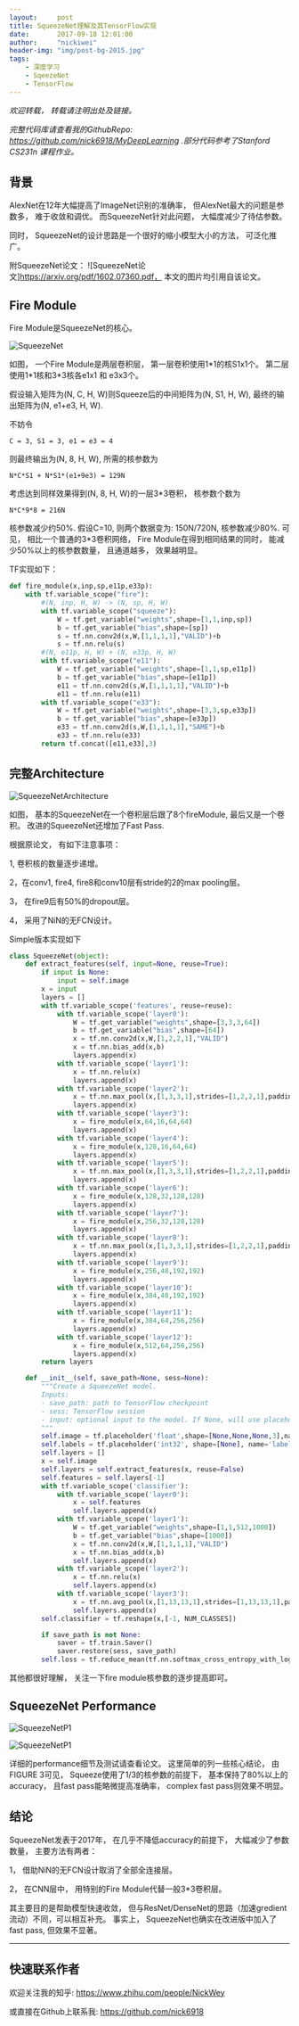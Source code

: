 ```yaml
---
layout:     post
title: SqueezeNet理解及其TensorFlow实现
date:       2017-09-18 12:01:00
author:     "nickiwei"
header-img: "img/post-bg-2015.jpg"
tags:
    - 深度学习
    - SqeezeNet
    - TensorFlow
---
```


*欢迎转载， 转载请注明出处及链接。*

*完整代码库请查看我的GithubRepo: <https://github.com/nick6918/MyDeepLearning> .部分代码参考了Stanford CS231n 课程作业。*

## 背景

AlexNet在12年大幅提高了ImageNet识别的准确率， 但AlexNet最大的问题是参数多， 难于收敛和调优。 而SqueezeNet针对此问题， 大幅度减少了待估参数。

同时， SqueezeNet的设计思路是一个很好的缩小模型大小的方法， 可泛化推广。

附SqueezeNet论文： ![SqueezeNet论文]https://arxiv.org/pdf/1602.07360.pdf， 本文的图片均引用自该论文。

## Fire Module

Fire Module是SqueezeNet的核心。

![SqueezeNet](/img/sn.png)

如图， 一个Fire Module是两层卷积层， 第一层卷积使用1\*1的核S1x1个。 第二层使用1\*1核和3\*3核各e1x1 和 e3x3个。

假设输入矩阵为(N, C, H, W)则Squeeze后的中间矩阵为(N, S1, H, W), 最终的输出矩阵为(N, e1+e3, H, W).

不妨令 

	C = 3, S1 = 3, e1 = e3 = 4

则最终输出为(N, 8, H, W), 所需的核参数为 

	N*C*S1 + N*S1*(e1+9e3) = 129N

考虑达到同样效果得到(N, 8, H, W)的一层3\*3卷积， 核参数个数为

	N*C*9*8 = 216N
	
核参数减少约50%. 假设C=10, 则两个数据变为: 150N/720N, 核参数减少80%. 可见， 相比一个普通的3*3卷积网络， Fire Module在得到相同结果的同时， 能减少50%以上的核参数数量， 且通道越多， 效果越明显。

TF实现如下：

```python
def fire_module(x,inp,sp,e11p,e33p):
    with tf.variable_scope("fire"):
        #(N, inp, H, W) -> (N, sp, H, W)
        with tf.variable_scope("squeeze"):
            W = tf.get_variable("weights",shape=[1,1,inp,sp])
            b = tf.get_variable("bias",shape=[sp])
            s = tf.nn.conv2d(x,W,[1,1,1,1],"VALID")+b
            s = tf.nn.relu(s)
        #(N, e11p, H, W) + (N, e33p, H, W)
        with tf.variable_scope("e11"):
            W = tf.get_variable("weights",shape=[1,1,sp,e11p])
            b = tf.get_variable("bias",shape=[e11p])
            e11 = tf.nn.conv2d(s,W,[1,1,1,1],"VALID")+b
            e11 = tf.nn.relu(e11)
        with tf.variable_scope("e33"):
            W = tf.get_variable("weights",shape=[3,3,sp,e33p])
            b = tf.get_variable("bias",shape=[e33p])
            e33 = tf.nn.conv2d(s,W,[1,1,1,1],"SAME")+b
            e33 = tf.nn.relu(e33)
        return tf.concat([e11,e33],3)
```

## 完整Architecture

![SqueezeNetArchitecture](/img/sqarc.png)

如图， 基本的SqueezeNet在一个卷积层后跟了8个fireModule, 最后又是一个卷积。
改进的SqueezeNet还增加了Fast Pass.

根据原论文， 有如下注意事项：

1, 卷积核的数量逐步递增。

2，在conv1, fire4, fire8和conv10层有stride的2的max pooling层。

3， 在fire9后有50%的dropout层。

4， 采用了NiN的无FCN设计。

Simple版本实现如下

```python
class SqueezeNet(object):
    def extract_features(self, input=None, reuse=True):
        if input is None:
            input = self.image
        x = input
        layers = []
        with tf.variable_scope('features', reuse=reuse):
            with tf.variable_scope('layer0'):
                W = tf.get_variable("weights",shape=[3,3,3,64])
                b = tf.get_variable("bias",shape=[64])
                x = tf.nn.conv2d(x,W,[1,2,2,1],"VALID")
                x = tf.nn.bias_add(x,b)
                layers.append(x)
            with tf.variable_scope('layer1'):
                x = tf.nn.relu(x)
                layers.append(x)
            with tf.variable_scope('layer2'):
                x = tf.nn.max_pool(x,[1,3,3,1],strides=[1,2,2,1],padding='VALID')
                layers.append(x)
            with tf.variable_scope('layer3'):
                x = fire_module(x,64,16,64,64)
                layers.append(x)
            with tf.variable_scope('layer4'):
                x = fire_module(x,128,16,64,64)
                layers.append(x)
            with tf.variable_scope('layer5'):
                x = tf.nn.max_pool(x,[1,3,3,1],strides=[1,2,2,1],padding='VALID')
                layers.append(x)
            with tf.variable_scope('layer6'):
                x = fire_module(x,128,32,128,128)
                layers.append(x)
            with tf.variable_scope('layer7'):
                x = fire_module(x,256,32,128,128)
                layers.append(x)
            with tf.variable_scope('layer8'):
                x = tf.nn.max_pool(x,[1,3,3,1],strides=[1,2,2,1],padding='VALID')
                layers.append(x)
            with tf.variable_scope('layer9'):
                x = fire_module(x,256,48,192,192)
                layers.append(x)
            with tf.variable_scope('layer10'):
                x = fire_module(x,384,48,192,192)
                layers.append(x)
            with tf.variable_scope('layer11'):
                x = fire_module(x,384,64,256,256)
                layers.append(x)
            with tf.variable_scope('layer12'):
                x = fire_module(x,512,64,256,256)
                layers.append(x)
        return layers

    def __init__(self, save_path=None, sess=None):
        """Create a SqueezeNet model.
        Inputs:
        - save_path: path to TensorFlow checkpoint
        - sess: TensorFlow session
        - input: optional input to the model. If None, will use placeholder for input.
        """
        self.image = tf.placeholder('float',shape=[None,None,None,3],name='input_image')
        self.labels = tf.placeholder('int32', shape=[None], name='labels')
        self.layers = []
        x = self.image
        self.layers = self.extract_features(x, reuse=False)
        self.features = self.layers[-1]
        with tf.variable_scope('classifier'):
            with tf.variable_scope('layer0'):
                x = self.features
                self.layers.append(x)
            with tf.variable_scope('layer1'):
                W = tf.get_variable("weights",shape=[1,1,512,1000])
                b = tf.get_variable("bias",shape=[1000])
                x = tf.nn.conv2d(x,W,[1,1,1,1],"VALID")
                x = tf.nn.bias_add(x,b)
                self.layers.append(x)
            with tf.variable_scope('layer2'):
                x = tf.nn.relu(x)
                self.layers.append(x)
            with tf.variable_scope('layer3'):
                x = tf.nn.avg_pool(x,[1,13,13,1],strides=[1,13,13,1],padding='VALID')
                self.layers.append(x)
        self.classifier = tf.reshape(x,[-1, NUM_CLASSES])

        if save_path is not None:
            saver = tf.train.Saver()
            saver.restore(sess, save_path)
        self.loss = tf.reduce_mean(tf.nn.softmax_cross_entropy_with_logits(labels=tf.one_hot(self.labels, NUM_CLASSES), logits=self.classifier))

``` 

其他都很好理解， 关注一下fire module核参数的逐步提高即可。

## SqueezeNet Performance

![SqueezeNetP1](/img/sq.png)

![SqueezeNetP1](/img/sqmore.png)

详细的performance细节及测试请查看论文。 这里简单的列一些核心结论， 由FIGURE 3可见， Squeeze使用了1/3的核参数的前提下， 基本保持了80%以上的accuracy， 且fast pass能略微提高准确率， complex fast pass则效果不明显。

## 结论

SqueezeNet发表于2017年， 在几乎不降低accuracy的前提下， 大幅减少了参数数量， 主要方法有两者：

1， 借助NiN的无FCN设计取消了全部全连接层。

2， 在CNN层中， 用特别的Fire Module代替一般3*3卷积层。

其主要目的是帮助模型快速收敛， 但与ResNet/DenseNet的思路（加速gredient流动）不同，可以相互补充。 事实上， SqueezeNet也确实在改进版中加入了 fast pass, 但效果不显著。

---

## 快速联系作者

欢迎关注我的知乎: <https://www.zhihu.com/people/NickWey> 


或直接在Github上联系我: <https://github.com/nick6918> 
